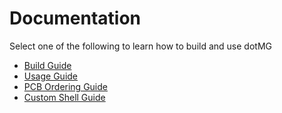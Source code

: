 # Documentation

Select one of the following to learn how to build and use dotMG

- [Build Guide](build.md)
- [Usage Guide](usage.md)
- [PCB Ordering Guide](pcb-ordering.md)
- [Custom Shell Guide](custom-shell.md)
